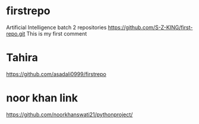 # firstrepo
Artificial Intelligence batch 2 repositories
https://github.com/S-Z-KING/first-repo.git
This is my first comment

# Tahira 
https://github.com/asadali0999/firstrepo

# noor khan link
https://github.com/noorkhanswati21/pythonproject/

